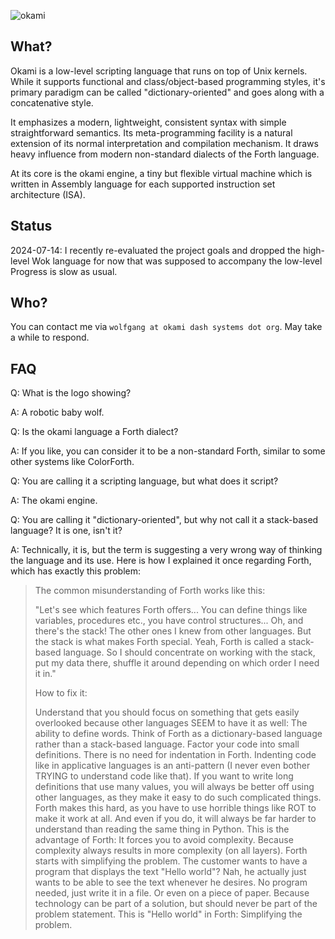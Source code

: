![okami](okami.png)

## What?

Okami is a low-level scripting language that runs on top of Unix kernels. While it supports functional and class/object-based programming styles, it's primary paradigm can be called "dictionary-oriented" and goes along with a concatenative style.

It emphasizes a modern, lightweight, consistent syntax with simple straightforward semantics. Its meta-programming facility is a natural extension of its normal interpretation and compilation mechanism. It draws heavy influence from modern non-standard dialects of the Forth language.

At its core is the okami engine, a tiny but flexible virtual machine which is written in Assembly language for each supported instruction set architecture (ISA).

## Status

2024-07-14: I recently re-evaluated the project goals and dropped the high-level Wok language for now that was supposed to accompany the low-level
Progress is slow as usual.

## Who?

You can contact me via `wolfgang at okami dash systems dot org`.
May take a while to respond.

## FAQ

Q: What is the logo showing?

A: A robotic baby wolf.

Q: Is the okami language a Forth dialect?

A: If you like, you can consider it to be a non-standard Forth, similar to some other systems like ColorForth.

Q: You are calling it a scripting language, but what does it script?

A: The okami engine.

Q: You are calling it "dictionary-oriented", but why not call it a stack-based language? It is one, isn't it?

A: Technically, it is, but the term is suggesting a very wrong way of thinking the language and its use. Here is how I explained it once regarding Forth, which has exactly this problem:

> The common misunderstanding of Forth works like this:
>
> "Let's see which features Forth offers... You can define things like variables, procedures etc., you have control structures... Oh, and there's the stack! The other ones I knew from other languages. But the stack is what makes Forth special. Yeah, Forth is called a stack-based language. So I should concentrate on working with the stack, put my data there, shuffle it around depending on which order I need it in."
>
> How to fix it:
>
> Understand that you should focus on something that gets easily overlooked because other languages SEEM to have it as well: The ability to define words. Think of Forth as a dictionary-based language rather than a stack-based language. Factor your code into small definitions. There is no need for indentation in Forth. Indenting code like in applicative languages is an anti-pattern (I never even bother TRYING to understand code like that). If you want to write long definitions that use many values, you will always be better off using other languages, as they make it easy to do such complicated things. Forth makes this hard, as you have to use horrible things like ROT to make it work at all. And even if you do, it will always be far harder to understand than reading the same thing in Python. This is the advantage of Forth: It forces you to avoid complexity. Because complexity always results in more complexity (on all layers). Forth starts with simplifying the problem. The customer wants to have a program that displays the text "Hello world"? Nah, he actually just wants to be able to see the text whenever he desires. No program needed, just write it in a file. Or even on a piece of paper. Because technology can be part of a solution, but should never be part of the problem statement. This is "Hello world" in Forth: Simplifying the problem.

